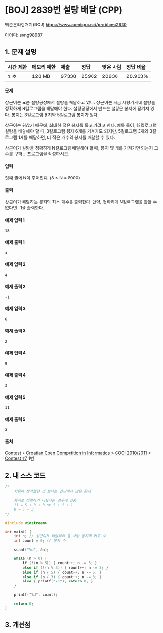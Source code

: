# [BOJ] 2839번 설탕 배달 (CPP)

백준온라인저지(BOJ) https://www.acmicpc.net/problem/2839

아이디: song98987



## 1. 문제 설명

| 시간 제한 | 메모리 제한 | 제출  | 정답  | 맞은 사람 | 정답 비율 |
| :-------- | :---------- | :---- | :---- | :-------- | :-------- |
| 1 초      | 128 MB      | 97338 | 25902 | 20930     | 28.963%   |

#### 문제

상근이는 요즘 설탕공장에서 설탕을 배달하고 있다. 상근이는 지금 사탕가게에 설탕을 정확하게 N킬로그램을 배달해야 한다. 설탕공장에서 만드는 설탕은 봉지에 담겨져 있다. 봉지는 3킬로그램 봉지와 5킬로그램 봉지가 있다.

상근이는 귀찮기 때문에, 최대한 적은 봉지를 들고 가려고 한다. 예를 들어, 18킬로그램 설탕을 배달해야 할 때, 3킬로그램 봉지 6개를 가져가도 되지만, 5킬로그램 3개와 3킬로그램 1개를 배달하면, 더 적은 개수의 봉지를 배달할 수 있다.

상근이가 설탕을 정확하게 N킬로그램 배달해야 할 때, 봉지 몇 개를 가져가면 되는지 그 수를 구하는 프로그램을 작성하시오.

#### 입력

첫째 줄에 N이 주어진다. (3 ≤ N ≤ 5000)

#### 출력

상근이가 배달하는 봉지의 최소 개수를 출력한다. 만약, 정확하게 N킬로그램을 만들 수 없다면 -1을 출력한다.



#### 예제 입력 1

```
18
```

#### 예제 출력 1

```
4
```

#### 예제 입력 2

```
4
```

#### 예제 출력 2

```
-1
```

#### 예제 입력 3

```
6
```

#### 예제 출력 3

```
2
```

#### 예제 입력 4

```
9
```

#### 예제 출력 4

```
3
```

#### 예제 입력 5

```
11
```

#### 예제 출력 5

```
3
```



#### 출처

[Contest ](https://www.acmicpc.net/category/45)> [Croatian Open Competition in Informatics ](https://www.acmicpc.net/category/17)> [COCI 2010/2011 ](https://www.acmicpc.net/category/20)> [Contest #7](https://www.acmicpc.net/category/detail/81) 1번



## 2. 내 소스 코드

```C++
/*
	처음에 생각했던 것 보다는 간단하지 않은 문제

	봉지로 정확하기 나눠지는 경우에 집중
	11 = 5 + 3 + 3 or 5 + 5 + 1
	8 = 5 + 3
*/

#include <iostream>

int main() {
	int n; // 상근이가 배달해야 할 사탕 봉지의 키로 수	
	int count = 0; // 봉지 수

	scanf("%d", &n);

	while (n > 0) {
		if (!(n % 5)) { count++; n -= 5; }
		else if (!(n % 3)) { count++; n -= 3; }
		else if (n / 5) { count++; n -= 5; }
		else if (n / 3) { count++; n -= 3; }
		else { printf("-1"); return 0; }
	}

	printf("%d", count);

	return 0;
}
```



## 3. 개선점

